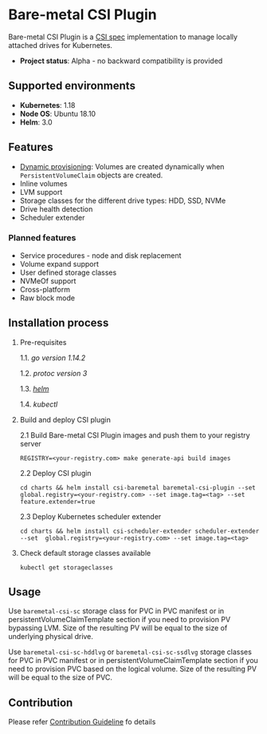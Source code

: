 Bare-metal CSI Plugin
=====================

Bare-metal CSI Plugin is a [CSI spec](https://github.com/container-storage-interface/spec) implementation to manage locally attached drives for Kubernetes.

- **Project status**: Alpha - no backward compatibility is provided   

Supported environments
----------------------
- **Kubernetes**: 1.18
- **Node OS**: Ubuntu 18.10  
- **Helm**: 3.0
  
Features
--------

- [Dynamic provisioning](https://kubernetes-csi.github.io/docs/external-provisioner.html): Volumes are created dynamically when `PersistentVolumeClaim` objects are created.
- Inline volumes
- LVM support
- Storage classes for the different drive types: HDD, SSD, NVMe
- Drive health detection
- Scheduler extender

### Planned features
- Service procedures - node and disk replacement
- Volume expand support
- User defined storage classes
- NVMeOf support
- Cross-platform
- Raw block mode

Installation process
---------------------

1. Pre-requisites
 
    1.1. *go version 1.14.2*
    
    1.2. *protoc version 3*
    
    1.3. [*helm*](https://helm.sh/docs/intro/install/)
    
    1.4. *kubectl*

2. Build and deploy CSI plugin
    
    2.1 Build Bare-metal CSI Plugin images and push them to your registry server
    
    ```REGISTRY=<your-registry.com> make generate-api build images```

    2.2 Deploy CSI plugin 
    
    ```cd charts && helm install csi-baremetal baremetal-csi-plugin --set global.registry=<your-registry.com> --set image.tag=<tag> --set feature.extender=true```
    
    2.3 Deploy Kubernetes scheduler extender 
        
    ```cd charts && helm install csi-scheduler-extender scheduler-extender --set  global.registry=<your-registry.com> --set image.tag=<tag>```
    
3. Check default storage classes available

    ```kubectl get storageclasses```
    
Usage
------
 
Use `baremetal-csi-sc` storage class for PVC in PVC manifest or in persistentVolumeClaimTemplate section if you need to 
provision PV bypassing LVM. Size of the resulting PV will be equal to the size of underlying physical drive.

Use `baremetal-csi-sc-hddlvg` or `baremetal-csi-sc-ssdlvg` storage classes for PVC in PVC manifest or in 
persistentVolumeClaimTemplate section if you need to provision PVC based on the logical volume. Size of the resulting PV
will be equal to the size of PVC.

Contribution
------
Please refer [Contribution Guideline](https://github.com/dell/csi-baremetal/blob/master/docs/CONTRIBUTING.md) fo details
